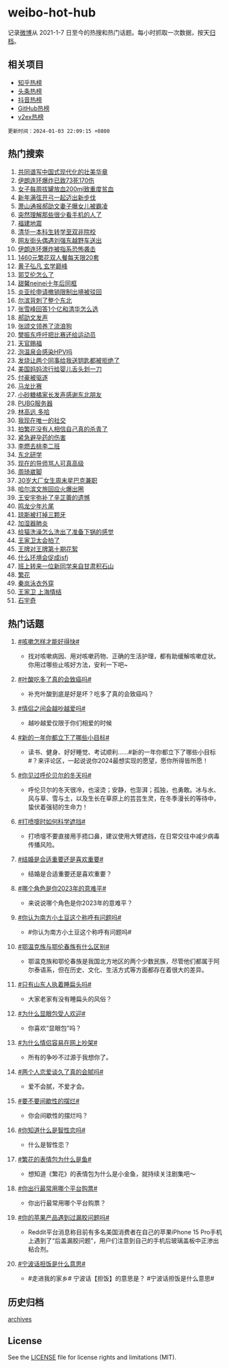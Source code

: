 # weibo-hot-hub

记录[微博](https://www.weibo.com)从 2021-1-7 日至今的热搜和热门话题。每小时抓取一次数据，按天[归档](archives)。

## 相关项目

- [知乎热榜](https://github.com/lonnyzhang423/zhihu-hot-hub)
- [头条热榜](https://github.com/lonnyzhang423/toutiao-hot-hub)
- [抖音热榜](https://github.com/lonnyzhang423/douyin-hot-hub)
- [GitHub热榜](https://github.com/lonnyzhang423/github-hot-hub)
- [v2ex热榜](https://github.com/lonnyzhang423/v2ex-hot-hub)


`更新时间：2024-01-03 22:09:15 +0800`

## 热门搜索

1. [共同谱写中国式现代化的壮美华章](https://m.weibo.cn/search?containerid=100103type%3D1%26t%3D10%26q%3D%23%E5%85%B1%E5%90%8C%E8%B0%B1%E5%86%99%E4%B8%AD%E5%9B%BD%E5%BC%8F%E7%8E%B0%E4%BB%A3%E5%8C%96%E7%9A%84%E5%A3%AE%E7%BE%8E%E5%8D%8E%E7%AB%A0%23&stream_entry_id=51&isnewpage=1&extparam=seat%3D1%26filter_type%3Drealtimehot%26q%3D%2523%25E5%2585%25B1%25E5%2590%258C%25E8%25B0%25B1%25E5%2586%2599%25E4%25B8%25AD%25E5%259B%25BD%25E5%25BC%258F%25E7%258E%25B0%25E4%25BB%25A3%25E5%258C%2596%25E7%259A%2584%25E5%25A3%25AE%25E7%25BE%258E%25E5%258D%258E%25E7%25AB%25A0%2523%26dgr%3D0%26stream_entry_id%3D51%26c_type%3D51%26pos%3D0%26cate%3D10103%26display_time%3D1704290954%26pre_seqid%3D170429095459501330734)
1. [伊朗连环爆炸已致73死170伤](https://m.weibo.cn/search?containerid=100103type%3D1%26t%3D10%26q%3D%23%E4%BC%8A%E6%9C%97%E8%BF%9E%E7%8E%AF%E7%88%86%E7%82%B8%E5%B7%B2%E8%87%B473%E6%AD%BB170%E4%BC%A4%23&stream_entry_id=31&isnewpage=1&extparam=seat%3D1%26realpos%3D1%26q%3D%2523%25E4%25BC%258A%25E6%259C%2597%25E8%25BF%259E%25E7%258E%25AF%25E7%2588%2586%25E7%2582%25B8%25E5%25B7%25B2%25E8%2587%25B473%25E6%25AD%25BB170%25E4%25BC%25A4%2523%26band_rank%3D1%26dgr%3D0%26lcate%3D5001%26filter_type%3Drealtimehot%26stream_entry_id%3D31%26flag%3D1%26c_type%3D31%26pos%3D0%26cate%3D5001%26display_time%3D1704290954%26pre_seqid%3D170429095459501330734)
1. [女子每周拔罐放血200ml致重度贫血](https://m.weibo.cn/search?containerid=100103type%3D1%26t%3D10%26q%3D%23%E5%A5%B3%E5%AD%90%E6%AF%8F%E5%91%A8%E6%8B%94%E7%BD%90%E6%94%BE%E8%A1%80200ml%E8%87%B4%E9%87%8D%E5%BA%A6%E8%B4%AB%E8%A1%80%23&stream_entry_id=31&isnewpage=1&extparam=seat%3D1%26realpos%3D2%26q%3D%2523%25E5%25A5%25B3%25E5%25AD%2590%25E6%25AF%258F%25E5%2591%25A8%25E6%258B%2594%25E7%25BD%2590%25E6%2594%25BE%25E8%25A1%2580200ml%25E8%2587%25B4%25E9%2587%258D%25E5%25BA%25A6%25E8%25B4%25AB%25E8%25A1%2580%2523%26band_rank%3D2%26dgr%3D0%26lcate%3D5001%26filter_type%3Drealtimehot%26stream_entry_id%3D31%26flag%3D1%26c_type%3D31%26pos%3D1%26cate%3D5001%26display_time%3D1704290954%26pre_seqid%3D170429095459501330734)
1. [新年满弦开弓一起迈出新步伐](https://m.weibo.cn/search?containerid=100103type%3D1%26t%3D10%26q%3D%23%E6%96%B0%E5%B9%B4%E6%BB%A1%E5%BC%A6%E5%BC%80%E5%BC%93%E4%B8%80%E8%B5%B7%E8%BF%88%E5%87%BA%E6%96%B0%E6%AD%A5%E4%BC%90%23&stream_entry_id=31&isnewpage=1&extparam=seat%3D1%26realpos%3D3%26q%3D%2523%25E6%2596%25B0%25E5%25B9%25B4%25E6%25BB%25A1%25E5%25BC%25A6%25E5%25BC%2580%25E5%25BC%2593%25E4%25B8%2580%25E8%25B5%25B7%25E8%25BF%2588%25E5%2587%25BA%25E6%2596%25B0%25E6%25AD%25A5%25E4%25BC%2590%2523%26band_rank%3D3%26dgr%3D0%26lcate%3D5001%26filter_type%3Drealtimehot%26stream_entry_id%3D31%26flag%3D0%26c_type%3D31%26pos%3D2%26cate%3D5001%26display_time%3D1704290954%26pre_seqid%3D170429095459501330734)
1. [萧山通报郝劭文妻子曝女儿被霸凌](https://m.weibo.cn/search?containerid=100103type%3D1%26t%3D10%26q%3D%23%E8%90%A7%E5%B1%B1%E9%80%9A%E6%8A%A5%E9%83%9D%E5%8A%AD%E6%96%87%E5%A6%BB%E5%AD%90%E6%9B%9D%E5%A5%B3%E5%84%BF%E8%A2%AB%E9%9C%B8%E5%87%8C%23&stream_entry_id=31&isnewpage=1&extparam=seat%3D1%26realpos%3D4%26q%3D%2523%25E8%2590%25A7%25E5%25B1%25B1%25E9%2580%259A%25E6%258A%25A5%25E9%2583%259D%25E5%258A%25AD%25E6%2596%2587%25E5%25A6%25BB%25E5%25AD%2590%25E6%259B%259D%25E5%25A5%25B3%25E5%2584%25BF%25E8%25A2%25AB%25E9%259C%25B8%25E5%2587%258C%2523%26band_rank%3D4%26dgr%3D0%26lcate%3D5001%26filter_type%3Drealtimehot%26stream_entry_id%3D31%26flag%3D2%26c_type%3D31%26pos%3D3%26cate%3D5001%26display_time%3D1704290954%26pre_seqid%3D170429095459501330734)
1. [突然理解那些很少看手机的人了](https://m.weibo.cn/search?containerid=100103type%3D1%26t%3D10%26q%3D%E7%AA%81%E7%84%B6%E7%90%86%E8%A7%A3%E9%82%A3%E4%BA%9B%E5%BE%88%E5%B0%91%E7%9C%8B%E6%89%8B%E6%9C%BA%E7%9A%84%E4%BA%BA%E4%BA%86&stream_entry_id=31&isnewpage=1&extparam=seat%3D1%26realpos%3D5%26q%3D%25E7%25AA%2581%25E7%2584%25B6%25E7%2590%2586%25E8%25A7%25A3%25E9%2582%25A3%25E4%25BA%259B%25E5%25BE%2588%25E5%25B0%2591%25E7%259C%258B%25E6%2589%258B%25E6%259C%25BA%25E7%259A%2584%25E4%25BA%25BA%25E4%25BA%2586%26band_rank%3D5%26dgr%3D0%26lcate%3D5001%26filter_type%3Drealtimehot%26stream_entry_id%3D31%26flag%3D2%26c_type%3D31%26pos%3D4%26cate%3D5001%26display_time%3D1704290954%26pre_seqid%3D170429095459501330734)
1. [福建地震](https://m.weibo.cn/search?containerid=100103type%3D1%26t%3D10%26q%3D%E7%A6%8F%E5%BB%BA%E5%9C%B0%E9%9C%87&stream_entry_id=31&isnewpage=1&extparam=seat%3D1%26realpos%3D6%26q%3D%25E7%25A6%258F%25E5%25BB%25BA%25E5%259C%25B0%25E9%259C%2587%26band_rank%3D6%26dgr%3D0%26lcate%3D5001%26filter_type%3Drealtimehot%26stream_entry_id%3D31%26flag%3D0%26c_type%3D31%26pos%3D5%26cate%3D5001%26display_time%3D1704290954%26pre_seqid%3D170429095459501330734)
1. [清华一本科生转学至双非院校](https://m.weibo.cn/search?containerid=100103type%3D1%26t%3D10%26q%3D%23%E6%B8%85%E5%8D%8E%E4%B8%80%E6%9C%AC%E7%A7%91%E7%94%9F%E8%BD%AC%E5%AD%A6%E8%87%B3%E5%8F%8C%E9%9D%9E%E9%99%A2%E6%A0%A1%23&stream_entry_id=31&isnewpage=1&extparam=seat%3D1%26realpos%3D7%26q%3D%2523%25E6%25B8%2585%25E5%258D%258E%25E4%25B8%2580%25E6%259C%25AC%25E7%25A7%2591%25E7%2594%259F%25E8%25BD%25AC%25E5%25AD%25A6%25E8%2587%25B3%25E5%258F%258C%25E9%259D%259E%25E9%2599%25A2%25E6%25A0%25A1%2523%26band_rank%3D7%26dgr%3D0%26lcate%3D5001%26filter_type%3Drealtimehot%26stream_entry_id%3D31%26flag%3D0%26c_type%3D31%26pos%3D6%26cate%3D5001%26display_time%3D1704290954%26pre_seqid%3D170429095459501330734)
1. [网友街头偶遇刘强东越野车送出](https://m.weibo.cn/search?containerid=100103type%3D1%26t%3D10%26q%3D%23%E7%BD%91%E5%8F%8B%E8%A1%97%E5%A4%B4%E5%81%B6%E9%81%87%E5%88%98%E5%BC%BA%E4%B8%9C%E8%B6%8A%E9%87%8E%E8%BD%A6%E9%80%81%E5%87%BA%23&stream_entry_id=31&isnewpage=1&extparam=seat%3D1%26realpos%3D8%26q%3D%2523%25E7%25BD%2591%25E5%258F%258B%25E8%25A1%2597%25E5%25A4%25B4%25E5%2581%25B6%25E9%2581%2587%25E5%2588%2598%25E5%25BC%25BA%25E4%25B8%259C%25E8%25B6%258A%25E9%2587%258E%25E8%25BD%25A6%25E9%2580%2581%25E5%2587%25BA%2523%26band_rank%3D8%26dgr%3D0%26lcate%3D5001%26filter_type%3Drealtimehot%26stream_entry_id%3D31%26flag%3D1%26c_type%3D31%26pos%3D7%26cate%3D5001%26display_time%3D1704290954%26pre_seqid%3D170429095459501330734)
1. [伊朗连环爆炸被指系恐怖袭击](https://m.weibo.cn/search?containerid=100103type%3D1%26t%3D10%26q%3D%23%E4%BC%8A%E6%9C%97%E8%BF%9E%E7%8E%AF%E7%88%86%E7%82%B8%E8%A2%AB%E6%8C%87%E7%B3%BB%E6%81%90%E6%80%96%E8%A2%AD%E5%87%BB%23&stream_entry_id=31&isnewpage=1&extparam=seat%3D1%26realpos%3D9%26q%3D%2523%25E4%25BC%258A%25E6%259C%2597%25E8%25BF%259E%25E7%258E%25AF%25E7%2588%2586%25E7%2582%25B8%25E8%25A2%25AB%25E6%258C%2587%25E7%25B3%25BB%25E6%2581%2590%25E6%2580%2596%25E8%25A2%25AD%25E5%2587%25BB%2523%26band_rank%3D9%26dgr%3D0%26lcate%3D5001%26filter_type%3Drealtimehot%26stream_entry_id%3D31%26flag%3D1%26c_type%3D31%26pos%3D8%26cate%3D5001%26display_time%3D1704290954%26pre_seqid%3D170429095459501330734)
1. [1460元繁花双人餐每天限20套](https://m.weibo.cn/search?containerid=100103type%3D1%26t%3D10%26q%3D%231460%E5%85%83%E7%B9%81%E8%8A%B1%E5%8F%8C%E4%BA%BA%E9%A4%90%E6%AF%8F%E5%A4%A9%E9%99%9020%E5%A5%97%23&stream_entry_id=31&isnewpage=1&extparam=seat%3D1%26realpos%3D10%26q%3D%25231460%25E5%2585%2583%25E7%25B9%2581%25E8%258A%25B1%25E5%258F%258C%25E4%25BA%25BA%25E9%25A4%2590%25E6%25AF%258F%25E5%25A4%25A9%25E9%2599%259020%25E5%25A5%2597%2523%26band_rank%3D10%26dgr%3D0%26lcate%3D5001%26filter_type%3Drealtimehot%26stream_entry_id%3D31%26flag%3D0%26c_type%3D31%26pos%3D9%26cate%3D5001%26display_time%3D1704290954%26pre_seqid%3D170429095459501330734)
1. [黄子弘凡 玄学巅峰](https://m.weibo.cn/search?containerid=100103type%3D1%26t%3D10%26q%3D%E9%BB%84%E5%AD%90%E5%BC%98%E5%87%A1+%E7%8E%84%E5%AD%A6%E5%B7%85%E5%B3%B0&stream_entry_id=31&isnewpage=1&extparam=seat%3D1%26realpos%3D11%26q%3D%25E9%25BB%2584%25E5%25AD%2590%25E5%25BC%2598%25E5%2587%25A1%2520%25E7%258E%2584%25E5%25AD%25A6%25E5%25B7%2585%25E5%25B3%25B0%26band_rank%3D11%26dgr%3D0%26lcate%3D5001%26filter_type%3Drealtimehot%26stream_entry_id%3D31%26flag%3D1%26c_type%3D31%26pos%3D10%26cate%3D5001%26display_time%3D1704290954%26pre_seqid%3D170429095459501330734)
1. [郭艾伦怎么了](https://m.weibo.cn/search?containerid=100103type%3D1%26t%3D10%26q%3D%E9%83%AD%E8%89%BE%E4%BC%A6%E6%80%8E%E4%B9%88%E4%BA%86&stream_entry_id=31&isnewpage=1&extparam=seat%3D1%26realpos%3D12%26q%3D%25E9%2583%25AD%25E8%2589%25BE%25E4%25BC%25A6%25E6%2580%258E%25E4%25B9%2588%25E4%25BA%2586%26band_rank%3D12%26dgr%3D0%26lcate%3D5001%26filter_type%3Drealtimehot%26stream_entry_id%3D31%26flag%3D1%26c_type%3D31%26pos%3D11%26cate%3D5001%26display_time%3D1704290954%26pre_seqid%3D170429095459501330734)
1. [甜馨neinei十年后同框](https://m.weibo.cn/search?containerid=100103type%3D1%26t%3D10%26q%3D%23%E7%94%9C%E9%A6%A8neinei%E5%8D%81%E5%B9%B4%E5%90%8E%E5%90%8C%E6%A1%86%23&stream_entry_id=31&isnewpage=1&extparam=seat%3D1%26realpos%3D13%26q%3D%2523%25E7%2594%259C%25E9%25A6%25A8neinei%25E5%258D%2581%25E5%25B9%25B4%25E5%2590%258E%25E5%2590%258C%25E6%25A1%2586%2523%26band_rank%3D13%26dgr%3D0%26lcate%3D5001%26filter_type%3Drealtimehot%26stream_entry_id%3D31%26flag%3D2%26c_type%3D31%26pos%3D12%26cate%3D5001%26display_time%3D1704290954%26pre_seqid%3D170429095459501330734)
1. [炎亚纶申请撤销限制出境被驳回](https://m.weibo.cn/search?containerid=100103type%3D1%26t%3D10%26q%3D%23%E7%82%8E%E4%BA%9A%E7%BA%B6%E7%94%B3%E8%AF%B7%E6%92%A4%E9%94%80%E9%99%90%E5%88%B6%E5%87%BA%E5%A2%83%E8%A2%AB%E9%A9%B3%E5%9B%9E%23&stream_entry_id=31&isnewpage=1&extparam=seat%3D1%26realpos%3D14%26q%3D%2523%25E7%2582%258E%25E4%25BA%259A%25E7%25BA%25B6%25E7%2594%25B3%25E8%25AF%25B7%25E6%2592%25A4%25E9%2594%2580%25E9%2599%2590%25E5%2588%25B6%25E5%2587%25BA%25E5%25A2%2583%25E8%25A2%25AB%25E9%25A9%25B3%25E5%259B%259E%2523%26band_rank%3D14%26dgr%3D0%26lcate%3D5001%26filter_type%3Drealtimehot%26stream_entry_id%3D31%26flag%3D1%26c_type%3D31%26pos%3D13%26cate%3D5001%26display_time%3D1704290954%26pre_seqid%3D170429095459501330734)
1. [尔滨背刺了整个东北](https://m.weibo.cn/search?containerid=100103type%3D1%26t%3D10%26q%3D%23%E5%B0%94%E6%BB%A8%E8%83%8C%E5%88%BA%E4%BA%86%E6%95%B4%E4%B8%AA%E4%B8%9C%E5%8C%97%23&stream_entry_id=31&isnewpage=1&extparam=seat%3D1%26realpos%3D15%26q%3D%2523%25E5%25B0%2594%25E6%25BB%25A8%25E8%2583%258C%25E5%2588%25BA%25E4%25BA%2586%25E6%2595%25B4%25E4%25B8%25AA%25E4%25B8%259C%25E5%258C%2597%2523%26band_rank%3D15%26dgr%3D0%26lcate%3D5001%26filter_type%3Drealtimehot%26stream_entry_id%3D31%26flag%3D0%26c_type%3D31%26pos%3D14%26cate%3D5001%26display_time%3D1704290954%26pre_seqid%3D170429095459501330734)
1. [张雪峰回答1个亿和清华怎么选](https://m.weibo.cn/search?containerid=100103type%3D1%26t%3D10%26q%3D%23%E5%BC%A0%E9%9B%AA%E5%B3%B0%E5%9B%9E%E7%AD%941%E4%B8%AA%E4%BA%BF%E5%92%8C%E6%B8%85%E5%8D%8E%E6%80%8E%E4%B9%88%E9%80%89%23&stream_entry_id=31&isnewpage=1&extparam=seat%3D1%26realpos%3D16%26q%3D%2523%25E5%25BC%25A0%25E9%259B%25AA%25E5%25B3%25B0%25E5%259B%259E%25E7%25AD%25941%25E4%25B8%25AA%25E4%25BA%25BF%25E5%2592%258C%25E6%25B8%2585%25E5%258D%258E%25E6%2580%258E%25E4%25B9%2588%25E9%2580%2589%2523%26band_rank%3D16%26dgr%3D0%26lcate%3D5001%26filter_type%3Drealtimehot%26stream_entry_id%3D31%26flag%3D0%26c_type%3D31%26pos%3D15%26cate%3D5001%26display_time%3D1704290954%26pre_seqid%3D170429095459501330734)
1. [郝劭文发声](https://m.weibo.cn/search?containerid=100103type%3D1%26t%3D10%26q%3D%23%E9%83%9D%E5%8A%AD%E6%96%87%E5%8F%91%E5%A3%B0%23&stream_entry_id=31&isnewpage=1&extparam=seat%3D1%26realpos%3D17%26q%3D%2523%25E9%2583%259D%25E5%258A%25AD%25E6%2596%2587%25E5%258F%2591%25E5%25A3%25B0%2523%26band_rank%3D17%26dgr%3D0%26lcate%3D5001%26filter_type%3Drealtimehot%26stream_entry_id%3D31%26flag%3D0%26c_type%3D31%26pos%3D16%26cate%3D5001%26display_time%3D1704290954%26pre_seqid%3D170429095459501330734)
1. [张颂文领养了流浪狗](https://m.weibo.cn/search?containerid=100103type%3D1%26t%3D10%26q%3D%23%E5%BC%A0%E9%A2%82%E6%96%87%E9%A2%86%E5%85%BB%E4%BA%86%E6%B5%81%E6%B5%AA%E7%8B%97%23&stream_entry_id=31&isnewpage=1&extparam=seat%3D1%26realpos%3D18%26q%3D%2523%25E5%25BC%25A0%25E9%25A2%2582%25E6%2596%2587%25E9%25A2%2586%25E5%2585%25BB%25E4%25BA%2586%25E6%25B5%2581%25E6%25B5%25AA%25E7%258B%2597%2523%26band_rank%3D18%26dgr%3D0%26lcate%3D5001%26filter_type%3Drealtimehot%26stream_entry_id%3D31%26flag%3D1%26c_type%3D31%26pos%3D17%26cate%3D5001%26display_time%3D1704290954%26pre_seqid%3D170429095459501330734)
1. [樊振东呼吁把比赛还给运动员](https://m.weibo.cn/search?containerid=100103type%3D1%26t%3D10%26q%3D%23%E6%A8%8A%E6%8C%AF%E4%B8%9C%E5%91%BC%E5%90%81%E6%8A%8A%E6%AF%94%E8%B5%9B%E8%BF%98%E7%BB%99%E8%BF%90%E5%8A%A8%E5%91%98%23&stream_entry_id=31&isnewpage=1&extparam=seat%3D1%26realpos%3D19%26q%3D%2523%25E6%25A8%258A%25E6%258C%25AF%25E4%25B8%259C%25E5%2591%25BC%25E5%2590%2581%25E6%258A%258A%25E6%25AF%2594%25E8%25B5%259B%25E8%25BF%2598%25E7%25BB%2599%25E8%25BF%2590%25E5%258A%25A8%25E5%2591%2598%2523%26band_rank%3D19%26dgr%3D0%26lcate%3D5001%26filter_type%3Drealtimehot%26stream_entry_id%3D31%26flag%3D0%26c_type%3D31%26pos%3D18%26cate%3D5001%26display_time%3D1704290954%26pre_seqid%3D170429095459501330734)
1. [天官赐福](https://m.weibo.cn/search?containerid=100103type%3D1%26t%3D10%26q%3D%E5%A4%A9%E5%AE%98%E8%B5%90%E7%A6%8F&stream_entry_id=31&isnewpage=1&extparam=seat%3D1%26realpos%3D20%26q%3D%25E5%25A4%25A9%25E5%25AE%2598%25E8%25B5%2590%25E7%25A6%258F%26band_rank%3D20%26dgr%3D0%26lcate%3D5001%26filter_type%3Drealtimehot%26stream_entry_id%3D31%26flag%3D0%26c_type%3D31%26pos%3D19%26cate%3D5001%26display_time%3D1704290954%26pre_seqid%3D170429095459501330734)
1. [泡温泉会感染HPV吗](https://m.weibo.cn/search?containerid=100103type%3D1%26t%3D10%26q%3D%23%E6%B3%A1%E6%B8%A9%E6%B3%89%E4%BC%9A%E6%84%9F%E6%9F%93HPV%E5%90%97%23&stream_entry_id=31&isnewpage=1&extparam=seat%3D1%26realpos%3D21%26q%3D%2523%25E6%25B3%25A1%25E6%25B8%25A9%25E6%25B3%2589%25E4%25BC%259A%25E6%2584%259F%25E6%259F%2593HPV%25E5%2590%2597%2523%26band_rank%3D21%26dgr%3D0%26lcate%3D5001%26filter_type%3Drealtimehot%26stream_entry_id%3D31%26flag%3D1%26c_type%3D31%26pos%3D20%26cate%3D5001%26display_time%3D1704290954%26pre_seqid%3D170429095459501330734)
1. [发烧让两个同事给我送钥匙都被拒绝了](https://m.weibo.cn/search?containerid=100103type%3D1%26t%3D10%26q%3D%E5%8F%91%E7%83%A7%E8%AE%A9%E4%B8%A4%E4%B8%AA%E5%90%8C%E4%BA%8B%E7%BB%99%E6%88%91%E9%80%81%E9%92%A5%E5%8C%99%E9%83%BD%E8%A2%AB%E6%8B%92%E7%BB%9D%E4%BA%86&stream_entry_id=31&isnewpage=1&extparam=seat%3D1%26realpos%3D22%26q%3D%25E5%258F%2591%25E7%2583%25A7%25E8%25AE%25A9%25E4%25B8%25A4%25E4%25B8%25AA%25E5%2590%258C%25E4%25BA%258B%25E7%25BB%2599%25E6%2588%2591%25E9%2580%2581%25E9%2592%25A5%25E5%258C%2599%25E9%2583%25BD%25E8%25A2%25AB%25E6%258B%2592%25E7%25BB%259D%25E4%25BA%2586%26band_rank%3D22%26dgr%3D0%26lcate%3D5001%26filter_type%3Drealtimehot%26stream_entry_id%3D31%26flag%3D1%26c_type%3D31%26pos%3D21%26cate%3D5001%26display_time%3D1704290954%26pre_seqid%3D170429095459501330734)
1. [美国妈妈流行给婴儿舌头划一刀](https://m.weibo.cn/search?containerid=100103type%3D1%26t%3D10%26q%3D%23%E7%BE%8E%E5%9B%BD%E5%A6%88%E5%A6%88%E6%B5%81%E8%A1%8C%E7%BB%99%E5%A9%B4%E5%84%BF%E8%88%8C%E5%A4%B4%E5%88%92%E4%B8%80%E5%88%80%23&stream_entry_id=31&isnewpage=1&extparam=seat%3D1%26realpos%3D23%26q%3D%2523%25E7%25BE%258E%25E5%259B%25BD%25E5%25A6%2588%25E5%25A6%2588%25E6%25B5%2581%25E8%25A1%258C%25E7%25BB%2599%25E5%25A9%25B4%25E5%2584%25BF%25E8%2588%258C%25E5%25A4%25B4%25E5%2588%2592%25E4%25B8%2580%25E5%2588%2580%2523%26band_rank%3D23%26dgr%3D0%26lcate%3D5001%26filter_type%3Drealtimehot%26stream_entry_id%3D31%26flag%3D0%26c_type%3D31%26pos%3D22%26cate%3D5001%26display_time%3D1704290954%26pre_seqid%3D170429095459501330734)
1. [付豪被驱逐](https://m.weibo.cn/search?containerid=100103type%3D1%26t%3D10%26q%3D%23%E4%BB%98%E8%B1%AA%E8%A2%AB%E9%A9%B1%E9%80%90%23&stream_entry_id=31&isnewpage=1&extparam=seat%3D1%26realpos%3D24%26q%3D%2523%25E4%25BB%2598%25E8%25B1%25AA%25E8%25A2%25AB%25E9%25A9%25B1%25E9%2580%2590%2523%26band_rank%3D24%26dgr%3D0%26lcate%3D5001%26filter_type%3Drealtimehot%26stream_entry_id%3D31%26flag%3D1%26c_type%3D31%26pos%3D23%26cate%3D5001%26display_time%3D1704290954%26pre_seqid%3D170429095459501330734)
1. [马龙比赛](https://m.weibo.cn/search?containerid=100103type%3D1%26t%3D10%26q%3D%E9%A9%AC%E9%BE%99%E6%AF%94%E8%B5%9B&stream_entry_id=31&isnewpage=1&extparam=seat%3D1%26realpos%3D25%26q%3D%25E9%25A9%25AC%25E9%25BE%2599%25E6%25AF%2594%25E8%25B5%259B%26band_rank%3D25%26dgr%3D0%26lcate%3D5001%26filter_type%3Drealtimehot%26stream_entry_id%3D31%26flag%3D1%26c_type%3D31%26pos%3D24%26cate%3D5001%26display_time%3D1704290954%26pre_seqid%3D170429095459501330734)
1. [小砂糖橘家长发声感谢东北朋友](https://m.weibo.cn/search?containerid=100103type%3D1%26t%3D10%26q%3D%23%E5%B0%8F%E7%A0%82%E7%B3%96%E6%A9%98%E5%AE%B6%E9%95%BF%E5%8F%91%E5%A3%B0%E6%84%9F%E8%B0%A2%E4%B8%9C%E5%8C%97%E6%9C%8B%E5%8F%8B%23&stream_entry_id=31&isnewpage=1&extparam=seat%3D1%26realpos%3D26%26q%3D%2523%25E5%25B0%258F%25E7%25A0%2582%25E7%25B3%2596%25E6%25A9%2598%25E5%25AE%25B6%25E9%2595%25BF%25E5%258F%2591%25E5%25A3%25B0%25E6%2584%259F%25E8%25B0%25A2%25E4%25B8%259C%25E5%258C%2597%25E6%259C%258B%25E5%258F%258B%2523%26band_rank%3D26%26dgr%3D0%26lcate%3D5001%26filter_type%3Drealtimehot%26stream_entry_id%3D31%26flag%3D32768%26c_type%3D31%26pos%3D25%26cate%3D5001%26display_time%3D1704290954%26pre_seqid%3D170429095459501330734)
1. [PUBG服务器](https://m.weibo.cn/search?containerid=100103type%3D1%26t%3D10%26q%3DPUBG%E6%9C%8D%E5%8A%A1%E5%99%A8&stream_entry_id=31&isnewpage=1&extparam=seat%3D1%26realpos%3D27%26q%3DPUBG%25E6%259C%258D%25E5%258A%25A1%25E5%2599%25A8%26band_rank%3D27%26dgr%3D0%26lcate%3D5001%26filter_type%3Drealtimehot%26stream_entry_id%3D31%26flag%3D1%26c_type%3D31%26pos%3D26%26cate%3D5001%26display_time%3D1704290954%26pre_seqid%3D170429095459501330734)
1. [林高远 多哈](https://m.weibo.cn/search?containerid=100103type%3D1%26t%3D10%26q%3D%E6%9E%97%E9%AB%98%E8%BF%9C+%E5%A4%9A%E5%93%88&stream_entry_id=31&isnewpage=1&extparam=seat%3D1%26realpos%3D28%26q%3D%25E6%259E%2597%25E9%25AB%2598%25E8%25BF%259C%2520%25E5%25A4%259A%25E5%2593%2588%26band_rank%3D28%26dgr%3D0%26lcate%3D5001%26filter_type%3Drealtimehot%26stream_entry_id%3D31%26flag%3D1%26c_type%3D31%26pos%3D27%26cate%3D5001%26display_time%3D1704290954%26pre_seqid%3D170429095459501330734)
1. [我现在唯一的社交](https://m.weibo.cn/search?containerid=100103type%3D1%26t%3D10%26q%3D%E6%88%91%E7%8E%B0%E5%9C%A8%E5%94%AF%E4%B8%80%E7%9A%84%E7%A4%BE%E4%BA%A4&stream_entry_id=31&isnewpage=1&extparam=seat%3D1%26realpos%3D29%26q%3D%25E6%2588%2591%25E7%258E%25B0%25E5%259C%25A8%25E5%2594%25AF%25E4%25B8%2580%25E7%259A%2584%25E7%25A4%25BE%25E4%25BA%25A4%26band_rank%3D29%26dgr%3D0%26lcate%3D5001%26filter_type%3Drealtimehot%26stream_entry_id%3D31%26flag%3D0%26c_type%3D31%26pos%3D28%26cate%3D5001%26display_time%3D1704290954%26pre_seqid%3D170429095459501330734)
1. [拍繁花没有人相信自己真的杀青了](https://m.weibo.cn/search?containerid=100103type%3D1%26t%3D10%26q%3D%E6%8B%8D%E7%B9%81%E8%8A%B1%E6%B2%A1%E6%9C%89%E4%BA%BA%E7%9B%B8%E4%BF%A1%E8%87%AA%E5%B7%B1%E7%9C%9F%E7%9A%84%E6%9D%80%E9%9D%92%E4%BA%86&stream_entry_id=31&isnewpage=1&extparam=seat%3D1%26realpos%3D30%26q%3D%25E6%258B%258D%25E7%25B9%2581%25E8%258A%25B1%25E6%25B2%25A1%25E6%259C%2589%25E4%25BA%25BA%25E7%259B%25B8%25E4%25BF%25A1%25E8%2587%25AA%25E5%25B7%25B1%25E7%259C%259F%25E7%259A%2584%25E6%259D%2580%25E9%259D%2592%25E4%25BA%2586%26band_rank%3D30%26dgr%3D0%26lcate%3D5001%26filter_type%3Drealtimehot%26stream_entry_id%3D31%26flag%3D0%26c_type%3D31%26pos%3D29%26cate%3D5001%26display_time%3D1704290954%26pre_seqid%3D170429095459501330734)
1. [紧急避孕药的伤害](https://m.weibo.cn/search?containerid=100103type%3D1%26t%3D10%26q%3D%E7%B4%A7%E6%80%A5%E9%81%BF%E5%AD%95%E8%8D%AF%E7%9A%84%E4%BC%A4%E5%AE%B3&stream_entry_id=31&isnewpage=1&extparam=seat%3D1%26realpos%3D31%26q%3D%25E7%25B4%25A7%25E6%2580%25A5%25E9%2581%25BF%25E5%25AD%2595%25E8%258D%25AF%25E7%259A%2584%25E4%25BC%25A4%25E5%25AE%25B3%26band_rank%3D31%26dgr%3D0%26lcate%3D5001%26filter_type%3Drealtimehot%26stream_entry_id%3D31%26flag%3D1%26c_type%3D31%26pos%3D30%26cate%3D5001%26display_time%3D1704290954%26pre_seqid%3D170429095459501330734)
1. [李燃去桃李二班](https://m.weibo.cn/search?containerid=100103type%3D1%26t%3D10%26q%3D%E6%9D%8E%E7%87%83%E5%8E%BB%E6%A1%83%E6%9D%8E%E4%BA%8C%E7%8F%AD&stream_entry_id=31&isnewpage=1&extparam=seat%3D1%26realpos%3D32%26q%3D%25E6%259D%258E%25E7%2587%2583%25E5%258E%25BB%25E6%25A1%2583%25E6%259D%258E%25E4%25BA%258C%25E7%258F%25AD%26band_rank%3D32%26dgr%3D0%26lcate%3D5001%26filter_type%3Drealtimehot%26stream_entry_id%3D31%26flag%3D1%26c_type%3D31%26pos%3D31%26cate%3D5001%26display_time%3D1704290954%26pre_seqid%3D170429095459501330734)
1. [东北研学](https://m.weibo.cn/search?containerid=100103type%3D1%26t%3D10%26q%3D%E4%B8%9C%E5%8C%97%E7%A0%94%E5%AD%A6&stream_entry_id=31&isnewpage=1&extparam=seat%3D1%26realpos%3D33%26q%3D%25E4%25B8%259C%25E5%258C%2597%25E7%25A0%2594%25E5%25AD%25A6%26band_rank%3D33%26dgr%3D0%26lcate%3D5001%26filter_type%3Drealtimehot%26stream_entry_id%3D31%26flag%3D1%26c_type%3D31%26pos%3D32%26cate%3D5001%26display_time%3D1704290954%26pre_seqid%3D170429095459501330734)
1. [现在的导师骂人可真高级](https://m.weibo.cn/search?containerid=100103type%3D1%26t%3D10%26q%3D%E7%8E%B0%E5%9C%A8%E7%9A%84%E5%AF%BC%E5%B8%88%E9%AA%82%E4%BA%BA%E5%8F%AF%E7%9C%9F%E9%AB%98%E7%BA%A7&stream_entry_id=31&isnewpage=1&extparam=seat%3D1%26realpos%3D34%26q%3D%25E7%258E%25B0%25E5%259C%25A8%25E7%259A%2584%25E5%25AF%25BC%25E5%25B8%2588%25E9%25AA%2582%25E4%25BA%25BA%25E5%258F%25AF%25E7%259C%259F%25E9%25AB%2598%25E7%25BA%25A7%26band_rank%3D34%26dgr%3D0%26lcate%3D5001%26filter_type%3Drealtimehot%26stream_entry_id%3D31%26flag%3D0%26c_type%3D31%26pos%3D33%26cate%3D5001%26display_time%3D1704290954%26pre_seqid%3D170429095459501330734)
1. [周琦崴脚](https://m.weibo.cn/search?containerid=100103type%3D1%26t%3D10%26q%3D%E5%91%A8%E7%90%A6%E5%B4%B4%E8%84%9A&stream_entry_id=31&isnewpage=1&extparam=seat%3D1%26realpos%3D35%26q%3D%25E5%2591%25A8%25E7%2590%25A6%25E5%25B4%25B4%25E8%2584%259A%26band_rank%3D35%26dgr%3D0%26lcate%3D5001%26filter_type%3Drealtimehot%26stream_entry_id%3D31%26flag%3D1%26c_type%3D31%26pos%3D34%26cate%3D5001%26display_time%3D1704290954%26pre_seqid%3D170429095459501330734)
1. [30岁大厂女生周末星巴克兼职](https://m.weibo.cn/search?containerid=100103type%3D1%26t%3D10%26q%3D%2330%E5%B2%81%E5%A4%A7%E5%8E%82%E5%A5%B3%E7%94%9F%E5%91%A8%E6%9C%AB%E6%98%9F%E5%B7%B4%E5%85%8B%E5%85%BC%E8%81%8C%23&stream_entry_id=31&isnewpage=1&extparam=seat%3D1%26realpos%3D36%26q%3D%252330%25E5%25B2%2581%25E5%25A4%25A7%25E5%258E%2582%25E5%25A5%25B3%25E7%2594%259F%25E5%2591%25A8%25E6%259C%25AB%25E6%2598%259F%25E5%25B7%25B4%25E5%2585%258B%25E5%2585%25BC%25E8%2581%258C%2523%26band_rank%3D36%26dgr%3D0%26lcate%3D5001%26filter_type%3Drealtimehot%26stream_entry_id%3D31%26flag%3D0%26c_type%3D31%26pos%3D35%26cate%3D5001%26display_time%3D1704290954%26pre_seqid%3D170429095459501330734)
1. [哈尔滨文旅回应火爆出圈](https://m.weibo.cn/search?containerid=100103type%3D1%26t%3D10%26q%3D%23%E5%93%88%E5%B0%94%E6%BB%A8%E6%96%87%E6%97%85%E5%9B%9E%E5%BA%94%E7%81%AB%E7%88%86%E5%87%BA%E5%9C%88%23&stream_entry_id=31&isnewpage=1&extparam=seat%3D1%26realpos%3D37%26q%3D%2523%25E5%2593%2588%25E5%25B0%2594%25E6%25BB%25A8%25E6%2596%2587%25E6%2597%2585%25E5%259B%259E%25E5%25BA%2594%25E7%2581%25AB%25E7%2588%2586%25E5%2587%25BA%25E5%259C%2588%2523%26band_rank%3D37%26dgr%3D0%26lcate%3D5001%26filter_type%3Drealtimehot%26stream_entry_id%3D31%26flag%3D32768%26c_type%3D31%26pos%3D36%26cate%3D5001%26display_time%3D1704290954%26pre_seqid%3D170429095459501330734)
1. [王安宇弥补了辛芷蕾的遗憾](https://m.weibo.cn/search?containerid=100103type%3D1%26t%3D10%26q%3D%E7%8E%8B%E5%AE%89%E5%AE%87%E5%BC%A5%E8%A1%A5%E4%BA%86%E8%BE%9B%E8%8A%B7%E8%95%BE%E7%9A%84%E9%81%97%E6%86%BE&stream_entry_id=31&isnewpage=1&extparam=seat%3D1%26realpos%3D38%26q%3D%25E7%258E%258B%25E5%25AE%2589%25E5%25AE%2587%25E5%25BC%25A5%25E8%25A1%25A5%25E4%25BA%2586%25E8%25BE%259B%25E8%258A%25B7%25E8%2595%25BE%25E7%259A%2584%25E9%2581%2597%25E6%2586%25BE%26band_rank%3D38%26dgr%3D0%26lcate%3D5001%26filter_type%3Drealtimehot%26stream_entry_id%3D31%26flag%3D0%26c_type%3D31%26pos%3D37%26cate%3D5001%26display_time%3D1704290954%26pre_seqid%3D170429095459501330734)
1. [鸣龙少年片尾](https://m.weibo.cn/search?containerid=100103type%3D1%26t%3D10%26q%3D%E9%B8%A3%E9%BE%99%E5%B0%91%E5%B9%B4%E7%89%87%E5%B0%BE&stream_entry_id=31&isnewpage=1&extparam=seat%3D1%26realpos%3D39%26q%3D%25E9%25B8%25A3%25E9%25BE%2599%25E5%25B0%2591%25E5%25B9%25B4%25E7%2589%2587%25E5%25B0%25BE%26band_rank%3D39%26dgr%3D0%26lcate%3D5001%26filter_type%3Drealtimehot%26stream_entry_id%3D31%26flag%3D1%26c_type%3D31%26pos%3D38%26cate%3D5001%26display_time%3D1704290954%26pre_seqid%3D170429095459501330734)
1. [琼斯被打掉三颗牙](https://m.weibo.cn/search?containerid=100103type%3D1%26t%3D10%26q%3D%E7%90%BC%E6%96%AF%E8%A2%AB%E6%89%93%E6%8E%89%E4%B8%89%E9%A2%97%E7%89%99&stream_entry_id=31&isnewpage=1&extparam=seat%3D1%26realpos%3D40%26q%3D%25E7%2590%25BC%25E6%2596%25AF%25E8%25A2%25AB%25E6%2589%2593%25E6%258E%2589%25E4%25B8%2589%25E9%25A2%2597%25E7%2589%2599%26band_rank%3D40%26dgr%3D0%26lcate%3D5001%26filter_type%3Drealtimehot%26stream_entry_id%3D31%26flag%3D1%26c_type%3D31%26pos%3D39%26cate%3D5001%26display_time%3D1704290954%26pre_seqid%3D170429095459501330734)
1. [加湿器肺炎](https://m.weibo.cn/search?containerid=100103type%3D1%26t%3D10%26q%3D%E5%8A%A0%E6%B9%BF%E5%99%A8%E8%82%BA%E7%82%8E&stream_entry_id=31&isnewpage=1&extparam=seat%3D1%26realpos%3D41%26q%3D%25E5%258A%25A0%25E6%25B9%25BF%25E5%2599%25A8%25E8%2582%25BA%25E7%2582%258E%26band_rank%3D41%26dgr%3D0%26lcate%3D5001%26filter_type%3Drealtimehot%26stream_entry_id%3D31%26flag%3D0%26c_type%3D31%26pos%3D40%26cate%3D5001%26display_time%3D1704290954%26pre_seqid%3D170429095459501330734)
1. [给猫洗澡怎么洗出了准备下锅的感觉](https://m.weibo.cn/search?containerid=100103type%3D1%26t%3D10%26q%3D%E7%BB%99%E7%8C%AB%E6%B4%97%E6%BE%A1%E6%80%8E%E4%B9%88%E6%B4%97%E5%87%BA%E4%BA%86%E5%87%86%E5%A4%87%E4%B8%8B%E9%94%85%E7%9A%84%E6%84%9F%E8%A7%89&stream_entry_id=31&isnewpage=1&extparam=seat%3D1%26realpos%3D42%26q%3D%25E7%25BB%2599%25E7%258C%25AB%25E6%25B4%2597%25E6%25BE%25A1%25E6%2580%258E%25E4%25B9%2588%25E6%25B4%2597%25E5%2587%25BA%25E4%25BA%2586%25E5%2587%2586%25E5%25A4%2587%25E4%25B8%258B%25E9%2594%2585%25E7%259A%2584%25E6%2584%259F%25E8%25A7%2589%26band_rank%3D42%26dgr%3D0%26lcate%3D5001%26filter_type%3Drealtimehot%26stream_entry_id%3D31%26flag%3D1%26c_type%3D31%26pos%3D41%26cate%3D5001%26display_time%3D1704290954%26pre_seqid%3D170429095459501330734)
1. [王家卫太会拍了](https://m.weibo.cn/search?containerid=100103type%3D1%26t%3D10%26q%3D%E7%8E%8B%E5%AE%B6%E5%8D%AB%E5%A4%AA%E4%BC%9A%E6%8B%8D%E4%BA%86&stream_entry_id=31&isnewpage=1&extparam=seat%3D1%26realpos%3D43%26q%3D%25E7%258E%258B%25E5%25AE%25B6%25E5%258D%25AB%25E5%25A4%25AA%25E4%25BC%259A%25E6%258B%258D%25E4%25BA%2586%26band_rank%3D43%26dgr%3D0%26lcate%3D5001%26filter_type%3Drealtimehot%26stream_entry_id%3D31%26flag%3D1%26c_type%3D31%26pos%3D42%26cate%3D5001%26display_time%3D1704290954%26pre_seqid%3D170429095459501330734)
1. [王牌对王牌第十期花絮](https://m.weibo.cn/search?containerid=100103type%3D1%26t%3D10%26q%3D%E7%8E%8B%E7%89%8C%E5%AF%B9%E7%8E%8B%E7%89%8C%E7%AC%AC%E5%8D%81%E6%9C%9F%E8%8A%B1%E7%B5%AE&stream_entry_id=31&isnewpage=1&extparam=seat%3D1%26realpos%3D44%26q%3D%25E7%258E%258B%25E7%2589%258C%25E5%25AF%25B9%25E7%258E%258B%25E7%2589%258C%25E7%25AC%25AC%25E5%258D%2581%25E6%259C%259F%25E8%258A%25B1%25E7%25B5%25AE%26band_rank%3D44%26dgr%3D0%26lcate%3D5001%26filter_type%3Drealtimehot%26stream_entry_id%3D31%26flag%3D1%26c_type%3D31%26pos%3D43%26cate%3D5001%26display_time%3D1704290954%26pre_seqid%3D170429095459501330734)
1. [什么环境会促成isfj](https://m.weibo.cn/search?containerid=100103type%3D1%26t%3D10%26q%3D%E4%BB%80%E4%B9%88%E7%8E%AF%E5%A2%83%E4%BC%9A%E4%BF%83%E6%88%90isfj&stream_entry_id=31&isnewpage=1&extparam=seat%3D1%26realpos%3D45%26q%3D%25E4%25BB%2580%25E4%25B9%2588%25E7%258E%25AF%25E5%25A2%2583%25E4%25BC%259A%25E4%25BF%2583%25E6%2588%2590isfj%26band_rank%3D45%26dgr%3D0%26lcate%3D5001%26filter_type%3Drealtimehot%26stream_entry_id%3D31%26flag%3D1%26c_type%3D31%26pos%3D44%26cate%3D5001%26display_time%3D1704290954%26pre_seqid%3D170429095459501330734)
1. [班上转来一位新同学来自甘肃积石山](https://m.weibo.cn/search?containerid=100103type%3D1%26t%3D10%26q%3D%23%E7%8F%AD%E4%B8%8A%E8%BD%AC%E6%9D%A5%E4%B8%80%E4%BD%8D%E6%96%B0%E5%90%8C%E5%AD%A6%E6%9D%A5%E8%87%AA%E7%94%98%E8%82%83%E7%A7%AF%E7%9F%B3%E5%B1%B1%23&stream_entry_id=31&isnewpage=1&extparam=seat%3D1%26realpos%3D46%26q%3D%2523%25E7%258F%25AD%25E4%25B8%258A%25E8%25BD%25AC%25E6%259D%25A5%25E4%25B8%2580%25E4%25BD%258D%25E6%2596%25B0%25E5%2590%258C%25E5%25AD%25A6%25E6%259D%25A5%25E8%2587%25AA%25E7%2594%2598%25E8%2582%2583%25E7%25A7%25AF%25E7%259F%25B3%25E5%25B1%25B1%2523%26band_rank%3D46%26dgr%3D0%26lcate%3D5001%26filter_type%3Drealtimehot%26stream_entry_id%3D31%26flag%3D32768%26c_type%3D31%26pos%3D45%26cate%3D5001%26display_time%3D1704290954%26pre_seqid%3D170429095459501330734)
1. [繁花](https://m.weibo.cn/search?containerid=100103type%3D1%26t%3D10%26q%3D%E7%B9%81%E8%8A%B1&stream_entry_id=31&isnewpage=1&extparam=seat%3D1%26realpos%3D47%26q%3D%25E7%25B9%2581%25E8%258A%25B1%26band_rank%3D47%26dgr%3D0%26lcate%3D5001%26filter_type%3Drealtimehot%26stream_entry_id%3D31%26flag%3D0%26c_type%3D31%26pos%3D46%26cate%3D5001%26display_time%3D1704290954%26pre_seqid%3D170429095459501330734)
1. [秦岚泳衣外穿](https://m.weibo.cn/search?containerid=100103type%3D1%26t%3D10%26q%3D%23%E7%A7%A6%E5%B2%9A%E6%B3%B3%E8%A1%A3%E5%A4%96%E7%A9%BF%23&stream_entry_id=31&isnewpage=1&extparam=seat%3D1%26realpos%3D48%26q%3D%2523%25E7%25A7%25A6%25E5%25B2%259A%25E6%25B3%25B3%25E8%25A1%25A3%25E5%25A4%2596%25E7%25A9%25BF%2523%26band_rank%3D48%26dgr%3D0%26lcate%3D5001%26filter_type%3Drealtimehot%26stream_entry_id%3D31%26flag%3D0%26c_type%3D31%26pos%3D47%26cate%3D5001%26display_time%3D1704290954%26pre_seqid%3D170429095459501330734)
1. [王家卫 上海情结](https://m.weibo.cn/search?containerid=100103type%3D1%26t%3D10%26q%3D%E7%8E%8B%E5%AE%B6%E5%8D%AB+%E4%B8%8A%E6%B5%B7%E6%83%85%E7%BB%93&stream_entry_id=31&isnewpage=1&extparam=seat%3D1%26realpos%3D49%26q%3D%25E7%258E%258B%25E5%25AE%25B6%25E5%258D%25AB%2520%25E4%25B8%258A%25E6%25B5%25B7%25E6%2583%2585%25E7%25BB%2593%26band_rank%3D49%26dgr%3D0%26lcate%3D5001%26filter_type%3Drealtimehot%26stream_entry_id%3D31%26flag%3D0%26c_type%3D31%26pos%3D48%26cate%3D5001%26display_time%3D1704290954%26pre_seqid%3D170429095459501330734)
1. [石宇奇](https://m.weibo.cn/search?containerid=100103type%3D1%26t%3D10%26q%3D%E7%9F%B3%E5%AE%87%E5%A5%87&stream_entry_id=31&isnewpage=1&extparam=seat%3D1%26realpos%3D50%26q%3D%25E7%259F%25B3%25E5%25AE%2587%25E5%25A5%2587%26band_rank%3D50%26dgr%3D0%26lcate%3D5001%26filter_type%3Drealtimehot%26stream_entry_id%3D31%26flag%3D0%26c_type%3D31%26pos%3D49%26cate%3D5001%26display_time%3D1704290954%26pre_seqid%3D170429095459501330734)

## 热门话题

1. [#咳嗽怎样才能好得快#](https://m.weibo.cn/search?containerid=231522type%3D1%26t%3D10%26q%3D%23%E5%92%B3%E5%97%BD%E6%80%8E%E6%A0%B7%E6%89%8D%E8%83%BD%E5%A5%BD%E5%BE%97%E5%BF%AB%23&stream_entry_id=128&isnewpage=1&extparam=seat%3D1%26unitid%3D1704250607196%26cate%3D5004%26lcate%3D5004%26dgr%3D0%26pos%3D1-0-0%26c_type%3D128%26display_time%3D1704290955%26pre_seqid%3D1704290955683030013175)
    - 找对咳嗽病因、用对咳嗽药物、正确的生活护理，都有助缓解咳嗽症状。你用过哪些止咳好方法，安利一下吧~

1. [#叶酸吃多了真的会致癌吗#](https://m.weibo.cn/search?containerid=231522type%3D1%26t%3D10%26q%3D%23%E5%8F%B6%E9%85%B8%E5%90%83%E5%A4%9A%E4%BA%86%E7%9C%9F%E7%9A%84%E4%BC%9A%E8%87%B4%E7%99%8C%E5%90%97%23&stream_entry_id=128&isnewpage=1&extparam=seat%3D1%26unitid%3D1704258114611%26cate%3D5004%26lcate%3D5004%26dgr%3D0%26pos%3D1-0-1%26c_type%3D128%26display_time%3D1704290955%26pre_seqid%3D1704290955683030013175)
    - 补充叶酸到底是好是坏？吃多了真的会致癌吗？

1. [#情侣之间会越吵越爱吗#](https://m.weibo.cn/search?containerid=231522type%3D1%26t%3D10%26q%3D%23%E6%83%85%E4%BE%A3%E4%B9%8B%E9%97%B4%E4%BC%9A%E8%B6%8A%E5%90%B5%E8%B6%8A%E7%88%B1%E5%90%97%23&stream_entry_id=128&isnewpage=1&extparam=seat%3D1%26unitid%3D1704269515444%26cate%3D5004%26lcate%3D5004%26dgr%3D0%26pos%3D1-0-2%26c_type%3D128%26display_time%3D1704290955%26pre_seqid%3D1704290955683030013175)
    - 越吵越爱仅限于你们相爱的时候

1. [#新的一年你都立下了哪些小目标#](https://m.weibo.cn/search?containerid=231522type%3D1%26t%3D10%26q%3D%23%E6%96%B0%E7%9A%84%E4%B8%80%E5%B9%B4%E4%BD%A0%E9%83%BD%E7%AB%8B%E4%B8%8B%E4%BA%86%E5%93%AA%E4%BA%9B%E5%B0%8F%E7%9B%AE%E6%A0%87%23&stream_entry_id=128&isnewpage=1&extparam=seat%3D1%26unitid%3D1704156072388%26cate%3D5004%26lcate%3D5004%26dgr%3D0%26pos%3D1-0-3%26c_type%3D128%26display_time%3D1704290955%26pre_seqid%3D1704290955683030013175)
    - 读书、健身、好好睡觉、考试顺利……#新的一年你都立下了哪些小目标#？来评论区，一起说说你2024最想实现的愿望，愿你所得皆所愿！

1. [#你见过呼伦贝尔的冬天吗#](https://m.weibo.cn/search?containerid=231522type%3D1%26t%3D10%26q%3D%23%E4%BD%A0%E8%A7%81%E8%BF%87%E5%91%BC%E4%BC%A6%E8%B4%9D%E5%B0%94%E7%9A%84%E5%86%AC%E5%A4%A9%E5%90%97%23&stream_entry_id=128&isnewpage=1&extparam=seat%3D1%26unitid%3D1704255413584%26cate%3D5004%26lcate%3D5004%26dgr%3D0%26pos%3D1-0-4%26c_type%3D128%26display_time%3D1704290955%26pre_seqid%3D1704290955683030013175)
    - 呼伦贝尔的冬天很冷，也滚烫；安静，也澎湃；孤独，也勇敢。冰与水、风与草、雪与土，以及生长在草原上的芸芸生灵，在冬季漫长的等待中，蛰伏着强韧的生命力！

1. [#打喷嚏时如何科学遮挡#](https://m.weibo.cn/search?containerid=231522type%3D1%26t%3D10%26q%3D%23%E6%89%93%E5%96%B7%E5%9A%8F%E6%97%B6%E5%A6%82%E4%BD%95%E7%A7%91%E5%AD%A6%E9%81%AE%E6%8C%A1%23&stream_entry_id=128&isnewpage=1&extparam=seat%3D1%26unitid%3D1704193610808%26cate%3D5004%26lcate%3D5004%26dgr%3D0%26pos%3D1-0-5%26c_type%3D128%26display_time%3D1704290955%26pre_seqid%3D1704290955683030013175)
    - 打喷嚏不要直接用手捂口鼻，建议使用大臂遮挡，在日常交往中减少病毒传播风险。

1. [#结婚是合适重要还是喜欢重要#](https://m.weibo.cn/search?containerid=231522type%3D1%26t%3D10%26q%3D%23%E7%BB%93%E5%A9%9A%E6%98%AF%E5%90%88%E9%80%82%E9%87%8D%E8%A6%81%E8%BF%98%E6%98%AF%E5%96%9C%E6%AC%A2%E9%87%8D%E8%A6%81%23&stream_entry_id=128&isnewpage=1&extparam=seat%3D1%26unitid%3D1704184909608%26cate%3D5004%26lcate%3D5004%26dgr%3D0%26pos%3D1-0-6%26c_type%3D128%26display_time%3D1704290955%26pre_seqid%3D1704290955683030013175)
    - 结婚是合适重要还是喜欢重要？

1. [#哪个角色是你2023年的意难平#](https://m.weibo.cn/search?containerid=231522type%3D1%26t%3D10%26q%3D%23%E5%93%AA%E4%B8%AA%E8%A7%92%E8%89%B2%E6%98%AF%E4%BD%A02023%E5%B9%B4%E7%9A%84%E6%84%8F%E9%9A%BE%E5%B9%B3%23&stream_entry_id=128&isnewpage=1&extparam=seat%3D1%26unitid%3D1704183406313%26cate%3D5004%26lcate%3D5004%26dgr%3D0%26pos%3D1-0-7%26c_type%3D128%26display_time%3D1704290955%26pre_seqid%3D1704290955683030013175)
    - 来说说哪个角色是你2023年的意难平？

1. [#你认为南方小土豆这个称呼有问题吗#](https://m.weibo.cn/search?containerid=231522type%3D1%26t%3D10%26q%3D%23%E4%BD%A0%E8%AE%A4%E4%B8%BA%E5%8D%97%E6%96%B9%E5%B0%8F%E5%9C%9F%E8%B1%86%E8%BF%99%E4%B8%AA%E7%A7%B0%E5%91%BC%E6%9C%89%E9%97%AE%E9%A2%98%E5%90%97%23&stream_entry_id=128&isnewpage=1&extparam=seat%3D1%26unitid%3D1704275815884%26cate%3D5004%26lcate%3D5004%26dgr%3D0%26pos%3D1-0-8%26c_type%3D128%26display_time%3D1704290955%26pre_seqid%3D1704290955683030013175)
    - #你认为南方小土豆这个称呼有问题吗#

1. [#鄂温克族与鄂伦春族有什么区别#](https://m.weibo.cn/search?containerid=231522type%3D1%26t%3D10%26q%3D%23%E9%84%82%E6%B8%A9%E5%85%8B%E6%97%8F%E4%B8%8E%E9%84%82%E4%BC%A6%E6%98%A5%E6%97%8F%E6%9C%89%E4%BB%80%E4%B9%88%E5%8C%BA%E5%88%AB%23&stream_entry_id=128&isnewpage=1&extparam=seat%3D1%26unitid%3D1704262014210%26cate%3D5004%26lcate%3D5004%26dgr%3D0%26pos%3D1-0-9%26c_type%3D128%26display_time%3D1704290955%26pre_seqid%3D1704290955683030013175)
    - 鄂温克族和鄂伦春族是我国北方地区的两个少数民族，尽管他们都属于阿尔泰语系，但在历史、文化、生活方式等方面都存在着很大的差异。

1. [#只有山东人执着睡扁头吗#](https://m.weibo.cn/search?containerid=231522type%3D1%26t%3D10%26q%3D%23%E5%8F%AA%E6%9C%89%E5%B1%B1%E4%B8%9C%E4%BA%BA%E6%89%A7%E7%9D%80%E7%9D%A1%E6%89%81%E5%A4%B4%E5%90%97%23&stream_entry_id=128&isnewpage=1&extparam=seat%3D1%26unitid%3D1704256918578%26cate%3D5004%26lcate%3D5004%26dgr%3D0%26pos%3D1-0-10%26c_type%3D128%26display_time%3D1704290955%26pre_seqid%3D1704290955683030013175)
    - 大家老家有没有睡扁头的风俗？

1. [#为什么显眼包受人欢迎#](https://m.weibo.cn/search?containerid=231522type%3D1%26t%3D10%26q%3D%23%E4%B8%BA%E4%BB%80%E4%B9%88%E6%98%BE%E7%9C%BC%E5%8C%85%E5%8F%97%E4%BA%BA%E6%AC%A2%E8%BF%8E%23&stream_entry_id=128&isnewpage=1&extparam=seat%3D1%26unitid%3D1704287253866%26cate%3D5004%26lcate%3D5004%26dgr%3D0%26pos%3D1-0-11%26c_type%3D128%26display_time%3D1704290955%26pre_seqid%3D1704290955683030013175)
    - 你喜欢“显眼包”吗？

1. [#为什么情侣容易在网上吵架#](https://m.weibo.cn/search?containerid=231522type%3D1%26t%3D10%26q%3D%23%E4%B8%BA%E4%BB%80%E4%B9%88%E6%83%85%E4%BE%A3%E5%AE%B9%E6%98%93%E5%9C%A8%E7%BD%91%E4%B8%8A%E5%90%B5%E6%9E%B6%23&stream_entry_id=128&isnewpage=1&extparam=seat%3D1%26unitid%3D1704288748160%26cate%3D5004%26lcate%3D5004%26dgr%3D0%26pos%3D1-0-12%26c_type%3D128%26display_time%3D1704290955%26pre_seqid%3D1704290955683030013175)
    - 所有的争吵不过源于我想你了。

1. [#两个人恋爱谈久了真的会腻吗#](https://m.weibo.cn/search?containerid=231522type%3D1%26t%3D10%26q%3D%23%E4%B8%A4%E4%B8%AA%E4%BA%BA%E6%81%8B%E7%88%B1%E8%B0%88%E4%B9%85%E4%BA%86%E7%9C%9F%E7%9A%84%E4%BC%9A%E8%85%BB%E5%90%97%23&stream_entry_id=128&isnewpage=1&extparam=seat%3D1%26unitid%3D1704124585660%26cate%3D5004%26lcate%3D5004%26dgr%3D0%26pos%3D1-0-13%26c_type%3D128%26display_time%3D1704290955%26pre_seqid%3D1704290955683030013175)
    - 爱不会腻，不爱才会。

1. [#要不要间歇性的摆烂#](https://m.weibo.cn/search?containerid=231522type%3D1%26t%3D10%26q%3D%23%E8%A6%81%E4%B8%8D%E8%A6%81%E9%97%B4%E6%AD%87%E6%80%A7%E7%9A%84%E6%91%86%E7%83%82%23&stream_entry_id=128&isnewpage=1&extparam=seat%3D1%26unitid%3D1704161486097%26cate%3D5004%26lcate%3D5004%26dgr%3D0%26pos%3D1-0-14%26c_type%3D128%26display_time%3D1704290955%26pre_seqid%3D1704290955683030013175)
    - 你会间歇性的摆烂吗？

1. [#你知道什么是智性恋吗#](https://m.weibo.cn/search?containerid=231522type%3D1%26t%3D10%26q%3D%23%E4%BD%A0%E7%9F%A5%E9%81%93%E4%BB%80%E4%B9%88%E6%98%AF%E6%99%BA%E6%80%A7%E6%81%8B%E5%90%97%23&stream_entry_id=128&isnewpage=1&extparam=seat%3D1%26unitid%3D1704179839114%26cate%3D5004%26lcate%3D5004%26dgr%3D0%26pos%3D1-0-15%26c_type%3D128%26display_time%3D1704290955%26pre_seqid%3D1704290955683030013175)
    - 什么是智性恋？

1. [#繁花的表情包为什么是鱼#](https://m.weibo.cn/search?containerid=231522type%3D1%26t%3D10%26q%3D%23%E7%B9%81%E8%8A%B1%E7%9A%84%E8%A1%A8%E6%83%85%E5%8C%85%E4%B8%BA%E4%BB%80%E4%B9%88%E6%98%AF%E9%B1%BC%23&stream_entry_id=128&isnewpage=1&extparam=seat%3D1%26unitid%3D1704193603778%26cate%3D5004%26lcate%3D5004%26dgr%3D0%26pos%3D1-0-16%26c_type%3D128%26display_time%3D1704290955%26pre_seqid%3D1704290955683030013175)
    - 想知道《繁花》的表情包为什么是小金鱼，就持续关注剧集吧～

1. [#你出行最常用哪个平台购票#](https://m.weibo.cn/search?containerid=231522type%3D1%26t%3D10%26q%3D%23%E4%BD%A0%E5%87%BA%E8%A1%8C%E6%9C%80%E5%B8%B8%E7%94%A8%E5%93%AA%E4%B8%AA%E5%B9%B3%E5%8F%B0%E8%B4%AD%E7%A5%A8%23&stream_entry_id=128&isnewpage=1&extparam=seat%3D1%26unitid%3D1704276118354%26cate%3D5004%26lcate%3D5004%26dgr%3D0%26pos%3D1-0-17%26c_type%3D128%26display_time%3D1704290955%26pre_seqid%3D1704290955683030013175)
    - 你出行最常用哪个平台购票？

1. [#你的苹果产品遇到过漏胶问题吗#](https://m.weibo.cn/search?containerid=231522type%3D1%26t%3D10%26q%3D%23%E4%BD%A0%E7%9A%84%E8%8B%B9%E6%9E%9C%E4%BA%A7%E5%93%81%E9%81%87%E5%88%B0%E8%BF%87%E6%BC%8F%E8%83%B6%E9%97%AE%E9%A2%98%E5%90%97%23&stream_entry_id=128&isnewpage=1&extparam=seat%3D1%26unitid%3D1704163903832%26cate%3D5004%26lcate%3D5004%26dgr%3D0%26pos%3D1-0-18%26c_type%3D128%26display_time%3D1704290955%26pre_seqid%3D1704290955683030013175)
    - Reddit平台消息称目前有多名美国消费者在自己的苹果iPhone 15 Pro手机上遇到了“后盖漏胶问题”，用户们注意到自己的手机后玻璃盖板中正渗出粘合剂。

1. [#宁波话担饭是什么意思#](https://m.weibo.cn/search?containerid=231522type%3D1%26t%3D10%26q%3D%23%E5%AE%81%E6%B3%A2%E8%AF%9D%E6%8B%85%E9%A5%AD%E6%98%AF%E4%BB%80%E4%B9%88%E6%84%8F%E6%80%9D%23&stream_entry_id=128&isnewpage=1&extparam=seat%3D1%26unitid%3D1704274344815%26cate%3D5004%26lcate%3D5004%26dgr%3D0%26pos%3D1-0-19%26c_type%3D128%26display_time%3D1704290955%26pre_seqid%3D1704290955683030013175)
    - #走进我的家乡# 宁波话【担饭】的意思是？   #宁波话担饭是什么意思#    ​​​


## 历史归档

[archives](archives)

## License

See the [LICENSE](LICENSE) file for license rights and limitations (MIT).
